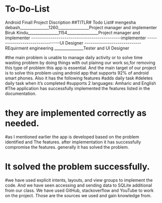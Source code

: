# To-Do-List
Android Finall Project
Discription
##TITLR# Todo List#
 mengesha debash_______________1260________________Project manager and implementer
Biruk Kindu________________1154________________Project manager and implementer
----------------------------------------------implementer
---------------------------------UI Designer
-----------------------------REquirment engineering
_______________Tester and UI Designer

#the main problem is unable to manage daily activity or to solve time wasting problem by doing things with out plainng our work so,for removing this type of problem this app is essential. And the main target of our project is to solve this problem using android app that supports 92% of android smart phones. Also it has the following features
#adds daily task
#deletes daily task when it’s completed
#supports 2 languages: Amharic and English
#The application has successfully implemented the features listed in the documentation.
# they are implemented correctly as needed.
#as I mentioned earlier the app is developed based on the problem identified and The features. after implementation it has successfully compromise the features. generally it has solved the problem.
# It solved the problem successfully.
#we have used explicit intents, layouts, and view groups to implement the code. And we have seen accessing and sending data to SQLite additional from our class.
We have used GitHub, stackoverflow and YouTube to work on the project. Those are the sources we used and gain knowledge from.
